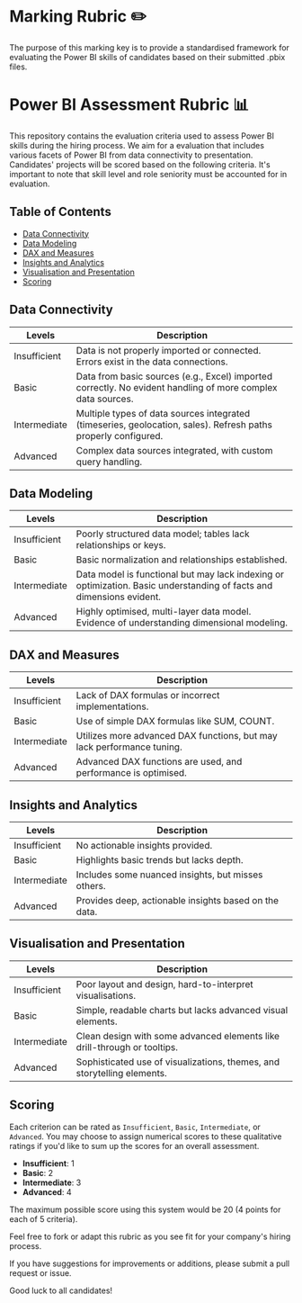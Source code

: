# Marking Rubric ✏️

The purpose of this marking key is to provide a standardised framework for evaluating the Power BI skills of candidates based on their submitted .pbix files. 
# Power BI Assessment Rubric 📊

This repository contains the evaluation criteria used to assess Power BI skills during the hiring process. We aim for a evaluation that includes various facets of Power BI from data connectivity to presentation. Candidates' projects will be scored based on the following criteria. It's important to note that skill level and role seniority must be accounted for in evaluation. 

## Table of Contents

- [Data Connectivity](#data-connectivity)
- [Data Modeling](#data-modeling)
- [DAX and Measures](#dax-and-measures)
- [Insights and Analytics](#insights-and-analytics)
- [Visualisation and Presentation](#visualisation-and-presentation)
- [Scoring](#scoring)

## Data Connectivity

| Levels        | Description                                                                                                 |
|---------------|-------------------------------------------------------------------------------------------------------------|
| Insufficient  | Data is not properly imported or connected. Errors exist in the data connections.                            |
| Basic         | Data from basic sources (e.g., Excel) imported correctly. No evident handling of more complex data sources.  |
| Intermediate  | Multiple types of data sources integrated (timeseries, geolocation, sales). Refresh paths properly configured.|
| Advanced      | Complex data sources integrated, with custom query handling.                                                 |

## Data Modeling

| Levels        | Description                                                                                     |
|---------------|-------------------------------------------------------------------------------------------------|
| Insufficient  | Poorly structured data model; tables lack relationships or keys.                                 |
| Basic         | Basic normalization and relationships established.                                              |
| Intermediate  | Data model is functional but may lack indexing or optimization. Basic understanding of facts and dimensions evident.|
| Advanced      | Highly optimised, multi-layer data model. Evidence of understanding dimensional modeling.         |

## DAX and Measures

| Levels        | Description                                                                   |
|---------------|-------------------------------------------------------------------------------|
| Insufficient  | Lack of DAX formulas or incorrect implementations.                             |
| Basic         | Use of simple DAX formulas like SUM, COUNT.                                    |
| Intermediate  | Utilizes more advanced DAX functions, but may lack performance tuning.         |
| Advanced      | Advanced DAX functions are used, and performance is optimised.                 |

## Insights and Analytics

| Levels        | Description                                                                           |
|---------------|---------------------------------------------------------------------------------------|
| Insufficient  | No actionable insights provided.                                                      |
| Basic         | Highlights basic trends but lacks depth.                                              |
| Intermediate  | Includes some nuanced insights, but misses others.                                    |
| Advanced      | Provides deep, actionable insights based on the data.                                 |

## Visualisation and Presentation

| Levels        | Description                                                                        |
|---------------|------------------------------------------------------------------------------------|
| Insufficient  | Poor layout and design, hard-to-interpret visualisations.                          |
| Basic         | Simple, readable charts but lacks advanced visual elements.                        |
| Intermediate  | Clean design with some advanced elements like drill-through or tooltips.           |
| Advanced      | Sophisticated use of visualizations, themes, and storytelling elements.            |

## Scoring

Each criterion can be rated as `Insufficient`, `Basic`, `Intermediate`, or `Advanced`. You may choose to assign numerical scores to these qualitative ratings if you'd like to sum up the scores for an overall assessment.

- **Insufficient**: 1
- **Basic**: 2
- **Intermediate**: 3
- **Advanced**: 4

The maximum possible score using this  system would be 20 (4 points for each of 5 criteria).

Feel free to fork or adapt this rubric as you see fit for your company's hiring process. 

If you have suggestions for improvements or additions, please submit a pull request or issue.

Good luck to all candidates!
